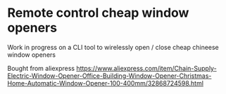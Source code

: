 # Remote control cheap window openers

Work in progress on a CLI tool to wirelessly open / close cheap chineese window openers

Bought from aliexpress https://www.aliexpress.com/item/Chain-Supply-Electric-Window-Opener-Office-Building-Window-Opener-Christmas-Home-Automatic-Window-Opener-100-400mm/32868724598.html